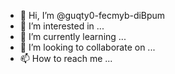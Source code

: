 - 👋 Hi, I’m @guqty0-fecmyb-diBpum
- 👀 I’m interested in ...
- 🌱 I’m currently learning ...
- 💞️ I’m looking to collaborate on ...
- 📫 How to reach me ...

<!---
guqty0-fecmyb-diBpum/guqty0-fecmyb-diBpum is a ✨ special ✨ repository because its `README.md` (this file) appears on your GitHub profile.
You can click the Preview link to take a look at your changes.
--->
